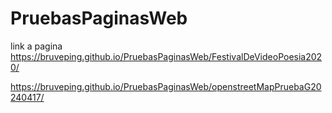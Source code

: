 # PruebasPaginasWeb

link a pagina
https://bruveping.github.io/PruebasPaginasWeb/FestivalDeVideoPoesia2020/

https://bruveping.github.io/PruebasPaginasWeb/openstreetMapPruebaG20240417/
